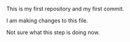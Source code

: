 This is my first repository and my first commit.

I am making changes to this file.

Not sure what this step is doing now.
